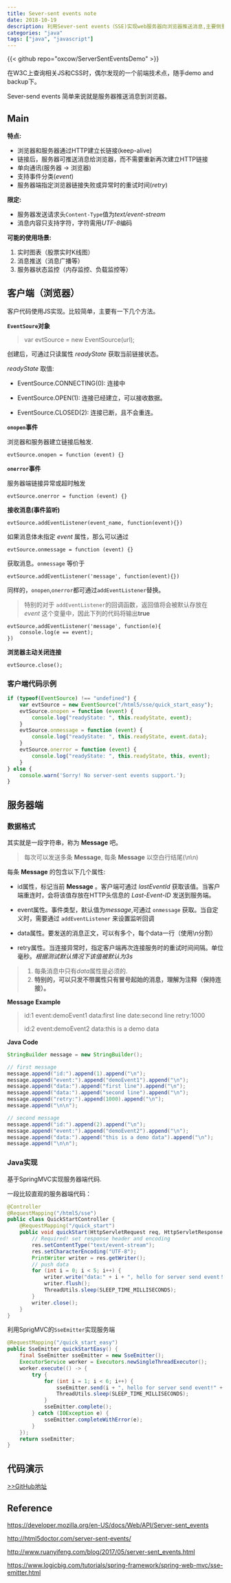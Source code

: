 ```yaml
---
title: Sever-sent events note
date: 2018-10-19
description: 利用Sever-sent events（SSE)实现web服务器向浏览器推送消息,主要侧重使用Java代码展示服务器端代码的实现.
categories: "java"
tags: ["java", "javascript"]
---
```


{{< github repo="oxcow/ServerSentEventsDemo" >}}

在W3C上查询相关JS和CSS时，偶尔发现的一个前端技术点，随手demo and backup下。

Sever-send events 简单来说就是服务器推送消息到浏览器。

## Main

**特点:**

+ 浏览器和服务器通过HTTP建立长链接(keep-alive)
+ 链接后，服务器可推送消息给浏览器，而不需要重新再次建立HTTP链接
+ 单向通讯(服务器 -> 浏览器)
+ 支持事件分类(*event*)
+ 服务器端指定浏览器链接失败或异常时的重试时间(*retry*)

**限定:**

+ 服务器发送请求头`Content-Type`值为*text/event-stream*
+ 消息内容只支持字符，字符需用*UTF-8*编码

**可能的使用场景:**

1. 实时图表（股票实时K线图）
2. 消息推送（消息广播等）
3. 服务器状态监控（内存监控、负载监控等）

## 客户端（浏览器）

客户代码使用JS实现。比较简单，主要有一下几个方法。

**`EventSoure`对象**

> var evtSource = new EventSource(url);
    
创建后，可通过只读属性 *readyState* 获取当前链接状态。

*readyState* 取值:

+ EventSource.CONNECTING(0): 连接中

+ EventSource.OPEN(1): 连接已经建立，可以接收数据。

+ EventSource.CLOSED(2): 连接已断，且不会重连。

**`onopen`事件**

浏览器和服务器建立链接后触发.

    evtSource.onopen = function (event) {}

**`onerror`事件**

服务器端链接异常或超时触发

    evtSource.onerror = function (event) {}

**接收消息(事件监听)**

    evtSource.addEventListener(event_name, function(event){})

如果消息体未指定 *event* 属性，那么可以通过
    
    evtSource.onmessage = function (event) {}

获取消息。`onmessage` 等价于

    evtSource.addEventListener('message', function(event){})
    
同样的，`onopen`,`onerror`都可通过`addEventListener`替换。

> 特别的对于 `addEventListener`的回调函数，返回值将会被默认存放在 *event* 这个变量中，因此下列的代码将输出**true**

    evtSource.addEventListener('message', function(e){
        console.log(e == event);
    })

**浏览器主动关闭连接**

    evtSource.close();
    
### 客户端代码示例

```Javascript
if (typeof(EventSource) !== "undefined") {
    var evtSource = new EventSource("/html5/sse/quick_start_easy");
    evtSource.onopen = function (event) {
        console.log("readyState: ", this.readyState, event);
    }
    evtSource.onmessage = function (event) {
        console.log("readyState: ", this.readyState, event.data);
    }
    evtSource.onerror = function (event) {
        console.log("readyState: ", this.readyState, this, event);
    }
} else {
    console.warn('Sorry! No server-sent events support.');
}
```
    
## 服务器端    

### 数据格式

其实就是一段字符串，称为 **Message** 吧。

> 每次可以发送多条 **Message**, 每条 **Message** 以空白行结尾(\n\n)

每条 **Message** 的包含以下几个属性:

+ id属性，标记当前 **Message** 。客户端可通过 *lastEventId* 获取该值。当客户端重连时，会将该值存放在HTTP头信息的 *Last-Event-ID* 发送到服务端。

+ event属性。事件类型，默认值为*message*,可通过 `onmessage` 获取。当自定义时，需要通过 `addEventListener` 来设置监听回调

+ data属性。要发送的消息正文，可以有多个，每个data一行（使用\n分割）

+ retry属性。当连接异常时，指定客户端再次连接服务时的重试时间间隔。单位毫秒。*根据测试默认情况下该值被默认为3s*

> 1. 每条消息中只有*data*属性是必须的.
> 2. **特别的，可以只发不带属性只有冒号起始的消息，理解为注释（保持连接）。**

**Message Example**

>    id:1
>    event:demoEvent1
>    data:first line
>    date:second line
>    retry:1000
>    
>    id:2
>    event:demoEvent2
>    data:this is a demo data
>    

**Java Code**

```Java
StringBuilder message = new StringBuilder();

// first message
message.append("id:").append(1).append("\n");
message.append("event:").append("demoEvent1").append("\n");
message.append("data:").append("first line").append("\n");
message.append("data:").append("second line").append("\n");
message.append("retry:").append(1000).append("\n");
message.append("\n\n");

// second message
message.append("id:").append(2).append("\n");
message.append("event:").append("demoEvent2").append("\n");
message.append("data:").append("this is a demo data").append("\n");
message.append("\n\n");
```  
### Java实现

基于SpringMVC实现服务器端代码.

一段比较直观的服务器端代码：

```Java
@Controller
@RequestMapping("/html5/sse")
public class QuickStartController {
    @RequestMapping("/quick_start")
    public void quickStart(HttpServletRequest req, HttpServletResponse res) throws IOException {
        // Required! set response header and encoding
        res.setContentType("text/event-stream");
        res.setCharacterEncoding("UTF-8");
        PrintWriter writer = res.getWriter();
        // push data
        for (int i = 0; i < 5; i++) {
            writer.write("data:" + i + ", hello for server send event！" + LocalDateTime.now() + "\n\n");
            writer.flush();
            ThreadUtils.sleep(SLEEP_TIME_MILLISECONDS);
        }
        writer.close();
    }
}
```

利用SprigMVC的`SseEmitter`实现服务端

```Java
@RequestMapping("/quick_start_easy")
public SseEmitter quickStartEasy() {
    final SseEmitter sseEmitter = new SseEmitter();
    ExecutorService worker = Executors.newSingleThreadExecutor();
    worker.execute(() -> {
        try {
            for (int i = 1; i < 6; i++) {
                sseEmitter.send(i + ", hello for server send event!" + LocalDateTime.now(), MediaType.TEXT_PLAIN);
                ThreadUtils.sleep(SLEEP_TIME_MILLISECONDS);
            }
            sseEmitter.complete();
        } catch (IOException e) {
            sseEmitter.completeWithError(e);
        }
    });
    return sseEmitter;
}
```

## 代码演示

[>>GitHub地址](https://github.com/oxcow/ServerSendEventsDemo)

## Reference

https://developer.mozilla.org/en-US/docs/Web/API/Server-sent_events

http://html5doctor.com/server-sent-events/

http://www.ruanyifeng.com/blog/2017/05/server-sent_events.html

https://www.logicbig.com/tutorials/spring-framework/spring-web-mvc/sse-emitter.html
